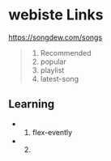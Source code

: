 # webiste Links

https://songdew.com/songs

> 1. Recommended
> 2. popular
> 3. playlist
> 4. latest-song

## Learning
 - 1. flex-evently
 - 2. 